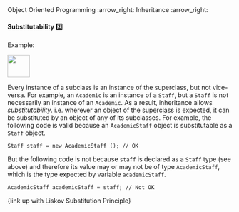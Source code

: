 <link rel="stylesheet" href="{{baseUrl}}/css/textbook.css">

<div class="website-content">

<div id="path">Object Oriented Programming :arrow_right: Inheritance :arrow_right:</div>

<div id="title">

#### Substitutability :two:

</div>

<div id="body">

<tip-box>

Example:

<img src="{{baseUrl}}/oopDesign/inheritance/substitutability/images/staff.png" height="50" />
<p/>

</tip-box>

Every instance of a subclass is an instance of the superclass, but not vice-versa. For example, an `Academic` is an instance of a `Staff`, but a `Staff` is not necessarily an instance of an `Academic`. As a result, inheritance allows _substitutability_. i.e. wherever an object of the superclass is expected, it can be substituted by an object of any of its subclasses. For example, the following code is valid because an `AcademicStaff` object is substitutable as a `Staff` object.

```
Staff staff = new AcademicStaff (); // OK
```

But the following code is not because `staff` is declared as a `Staff` type (see above) and therefore its value may or may not be of  type `AcademicStaff`, which is the type expected by variable `academicStaff`.

```
AcademicStaff academicStaff = staff; // Not OK
```

{link up with Liskov Substitution Principle}

</div>

</div>
